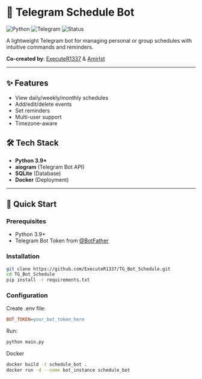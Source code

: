 # 📅 Telegram Schedule Bot 

![Python](https://img.shields.io/badge/Python-3.9+-blue?logo=python)
![Telegram](https://img.shields.io/badge/Telegram-Bot-blue?logo=telegram)
![Status](https://img.shields.io/badge/Status-Active-brightgreen)

A lightweight Telegram bot for managing personal or group schedules with intuitive commands and reminders.

**Co-created by**: [ExecuteR1337](https://github.com/ExecuteR1337) & [AmirIst](https://github.com/AmirIst)

---

## ✨ Features
- View daily/weekly/monthly schedules
- Add/edit/delete events
- Set reminders
- Multi-user support
- Timezone-aware

## 🛠 Tech Stack
- **Python 3.9+**
- **aiogram** (Telegram Bot API)
- **SQLite** (Database)
- **Docker** (Deployment)

---

## 🚀 Quick Start

### Prerequisites
- Python 3.9+
- Telegram Bot Token from [@BotFather](https://t.me/BotFather)

### Installation
```bash
git clone https://github.com/ExecuteR1337/TG_Bot_Schedule.git
cd TG_Bot_Schedule
pip install -r requirements.txt
```

### Configuration
Create .env file: 
```ini
BOT_TOKEN=your_bot_token_here
```

Run:
```bash
python main.py
```

Docker
```bash
docker build -t schedule_bot .
docker run -d --name bot_instance schedule_bot
```
